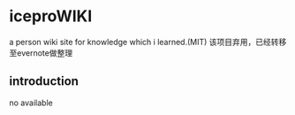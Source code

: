 # iceproWIKI
a person wiki site for knowledge which i learned.(MIT)
该项目弃用，已经转移至evernote做整理
## introduction

no available
